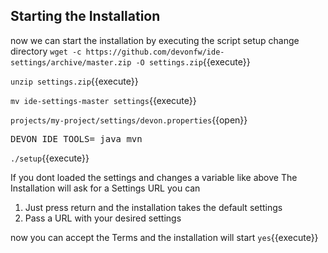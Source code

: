 ## Starting the Installation

now we can start the installation by executing the script setup 
change directory 
`wget -c https://github.com/devonfw/ide-settings/archive/master.zip -O settings.zip`{{execute}}

`unzip settings.zip`{{execute}}

`mv ide-settings-master settings`{{execute}}

`projects/my-project/settings/devon.properties`{{open}}

<pre class="file" data-filename="projects/my-project/settings/devon.properties" data-target="append">DEVON_IDE_TOOLS= java mvn
</pre>

`./setup`{{execute}}

If you dont loaded the settings and changes a variable like above The Installation will ask for a Settings URL you can 
1. Just press return and the installation takes the default settings
2. Pass a URL with your desired settings 


now you can accept the Terms and the installation will start
`yes`{{execute}}
